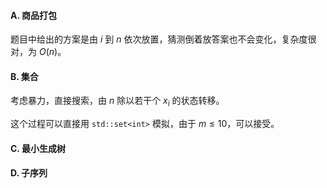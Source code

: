 #### A. 商品打包

题目中给出的方案是由 $i$ 到 $n$ 依次放置，猜测倒着放答案也不会变化，复杂度很对，为 $O(n)$。

#### B. 集合

考虑暴力，直接搜索，由 $n$ 除以若干个 $x_i$ 的状态转移。

这个过程可以直接用 `std::set<int>` 模拟，由于 $m \leq 10$，可以接受。

#### C. 最小生成树



#### D. 子序列

